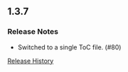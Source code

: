 ## 1.3.7

### Release Notes

- Switched to a single ToC file. (#80)

[Release History](https://github.com/SFX-WoW/AceGUI-3.0_SFX-Widgets/wiki/History)
